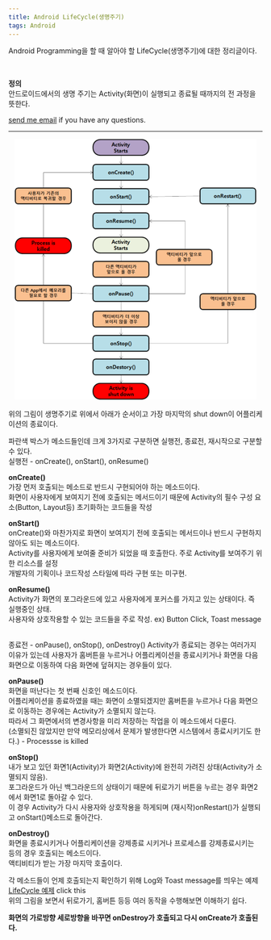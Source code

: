 ```yaml
---
title: Android LifeCycle(생명주기)
tags: Android
---
```


Android Programming을 할 때 알아야 할 LifeCycle(생명주기)에 대한 정리글이다.  

<br />

**정의**  
안드로이드에서의 생명 주기는 Activity(화면)이 실행되고 종료될 때까지의 전 과정을 뜻한다.  

 [send me email](mailto:jewel7492@gmail.com) if you have any questions.

<!--more-->

---

<p align="center">
    <img src = "/assets/Android/LifeCycle/1.PNG">
</p>
위의 그림이 생명주기로 위에서 아래가 순서이고 가장 마지막의 shut down이 어플리케이션의 종료이다.  

파란색 박스가 메소드들인데 크게 3가지로 구분하면 실행전, 종료전, 재시작으로 구분할 수 있다.  
실행전 - onCreate(), onStart(), onResume()  

**onCreate()**   
가장 먼저 호출되는 메소드로 반드시 구현되어야 하는 메소드이다.  
화면이 사용자에게 보여지기 전에 호출되는 메서드이기 때문에 Activity의 필수 구성 요소(Button, Layout등) 초기화하는 코드들을 작성  

**onStart()**  
onCreate()와 마찬가지로 화면이 보여지기 전에 호출되는 메서드이나 반드시 구현하지 않아도 되는 메소드이다.  
Activity를 사용자에게 보여줄 준비가 되었을 때 호출한다. 주로 Activity를 보여주기 위한 리소스를 설정  
개발자의 기획이나 코드작성 스타일에 따라 구현 또는 미구현.  

**onResume()**  
Activity가 화면의 포그라운드에 있고 사용자에게 포커스를 가지고 있는 상태이다. 즉 실행중인 상태.  
사용자와 상호작용할 수 있는 코드들을 주로 작성. ex) Button Click, Toast message 

<br />
종료전 - onPause(), onStop(), onDestroy()  
Activity가 종료되는 경우는 여러가지 이유가 있는데 사용자가 홈버튼을 누르거나 어플리케이션을 종료시키거나 화면을 다음 화면으로 이동하여 다음 화면에 덮혀지는 경우들이 있다.  

**onPause()**  
화면을 떠난다는 첫 번째 신호인 메소드이다.  
어플리케이션을 종료하였을 때는 화면이 소멸되겠지만 홈버튼을 누르거나 다음 화면으로 이동하는 경우에는 Activity가 소멸되지 않는다.  
따라서 그 화면에서의 변경사항을 미리 저장하는 작업을 이 메소드에서 다룬다.  
(소멸되진 않았지만 만약 메모리상에서 문제가 발생한다면 시스템에서 종료시키기도 한다.) - Processse is killed  

**onStop()**  
내가 보고 있던 화면1(Activity)가 화면2(Activity)에 완전히 가려진 상태(Activity가 소멸되지 않음).  
포그라운드가 아닌 백그라운드의 상태이기 때문에 뒤로가기 버튼을 누르는 경우 화면2에서 화면1로 돌아갈 수 있다.  
이 경우 Activity가 다시 사용자와 상호작용을 하게되며 (재시작)onRestart()가 실행되고 onStart()메소드로 돌아간다.  

**onDestroy()**  
화면을 종료시키거나 어플리케이션을 강제종료 시키거나 프로세스를 강제종료시키는 등의 경우 호출되는 메소드이다.  
액티비티가 받는 가장 마지막 호출이다.  

각 메소드들이 언제 호출되는지 확인하기 위해 Log와 Toast  message를 띄우는 예제  
[LifeCycle 예제](https://github.com/limjunho/Android/tree/master/LifeCycle_ex) click this  
위의 그림을 보면서 뒤로가기, 홈버튼 등등 여러 동작을 수행해보면 이해하기 쉽다.  

**화면의 가로방향 세로방향을 바꾸면 onDestroy가 호출되고 다시 onCreate가 호출된다.**  